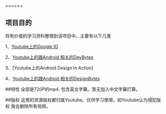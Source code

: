 
======
## 项目目的
将有价值的学习资料整理到该项目中。主要有以下几类

1、[Youtube上的Google IO](https://github.com/KevinChen9117/ikevin/blob/master/Google_IO.md)

2、[Youtube上的跟Android 相关的DevBytes](https://github.com/KevinChen9117/ikevin/blob/master/DevBytes.md)

3、[Youtube上的Android Design In Action]

4、[Youtube上的跟Android 相关的DesignBytes](https://github.com/KevinChen9117/ikevin/blob/master/DesignBytes.md)

##特性
全部是720P的mp4.
包含英文字幕。暂无加入中文字幕打算。

##版权
这里的资源版权都归属Youtube。仅供学习使用，如Youtube认为侵犯版权
我会删除所有视频。